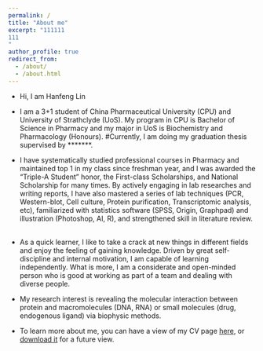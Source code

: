 ```yaml
---
permalink: /
title: "About me"
excerpt: "111111
111
"
author_profile: true
redirect_from: 
  - /about/
  - /about.html
---
```


* Hi, I am Hanfeng Lin
 
* I am a 3+1 student of China Pharmaceutical University (CPU) and University of Strathclyde (UoS). My program in CPU is Bachelor of Science in Pharmacy and my major in UoS is Biochemistry and Pharmacology (Honours). 
#Currently, I am doing my graduation thesis supervised by *******.
 
 
* I have systematically studied professional courses in Pharmacy and maintained top 1 in my class since freshman year, and I was awarded the “Triple-A Student” honor, the First-class Scholarships, and National Scholarship for many times. By actively engaging in lab researches and writing reports, I have also mastered a series of lab techniques (PCR, Western-blot, Cell culture, Protein purification, Transcriptomic analysis, etc), familiarized with statistics software (SPSS, Origin, Graphpad) and illustration (Photoshop, AI, R), and strengthened skill in literature review.
 
* As a quick learner, I like to take a crack at new things in different fields and enjoy the feeling of gaining knowledge. Driven by great self-discipline and internal motivation, I am capable of learning independently. What is more, I am a considerate and open-minded person who is good at working as part of a team and dealing with diverse people.
 
 
* My research interest is revealing the molecular interaction between protein and macromolecules (DNA, RNA) or small molecules (drug, endogenous ligand) via biophysic methods.
 
* To learn more about me, you can have a view of my CV page <a href="https://hanfeng-lin.github.io/cv/">here</a>, or <a href="https://hanfeng-lin.github.io/files/Hanfeng_Lin's_CV.pdf">download it</a> for a future view.


<script>
    window.onload = function () {
        setTimeout(function () {
            var archive = document.querySelector("#main>article section");
            var children = archive.children;
            var kill = children[children.length - 1];
            archive.removeChild(kill);
        }, 100);
    }
</script>

<script src="https://v1.cnzz.com/z_stat.php?id=1278007712&web_id=1278007712"></script>
